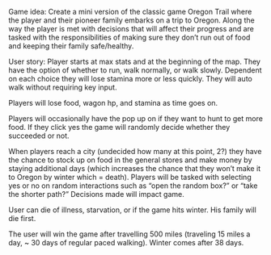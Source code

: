 Game idea: Create a mini version of the classic game Oregon Trail where the player and their pioneer family embarks on a trip to Oregon. Along the way the player is met with decisions that will affect their progress and are tasked with the responsibilities of making sure they don’t run out of food and keeping their family safe/healthy.

User story:
Player starts at max stats and at the beginning of the map. They have the option of whether to run, walk normally, or walk slowly. Dependent on each choice they will lose stamina more or less quickly. They will auto walk without requiring key input.

Players will lose food, wagon hp, and stamina as time goes on.

Players will occasionally have the pop up on if they want to hunt to get more food. If they click yes the game will randomly decide whether they succeeded or not.

When players reach a city (undecided how many at this point, 2?) they have the chance to stock up on food in the general stores and make money by staying additional days (which increases the chance that they won’t make it to Oregon by winter which = death).
Players will be tasked with selecting yes or no on random interactions such as “open the random box?” or “take the shorter path?” Decisions made will impact game.

User can die of illness, starvation, or if the game hits winter. His family will die first.

The user will win the game after travelling 500 miles (traveling 15 miles a day, ~ 30 days of regular paced walking). Winter comes after 38 days.
